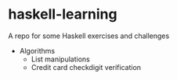 # haskell-learning
A repo for some Haskell exercises and challenges

- Algorithms
    - List manipulations
    - Credit card checkdigit verification

